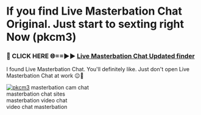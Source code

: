 # If you find Live Masterbation Chat Original. Just start to sexting right Now (pkcm3)

<h3>🔴 CLICK HERE 🌐==►► <a href="https://tinyurl.com/mtbk5fxa" rel="nofollow">Live Masterbation Chat Updated finder</a></h3>

I found Live Masterbation Chat. You'll definitely like. Just don't open Live Masterbation Chat at work 😉💬

[![pkcm3](https://i.imgur.com/Q8WKrnY.jpeg)](https://tinyurl.com/mtbk5fxa)
masterbation cam chat<br>
masterbation chat sites<br>
masterbation video chat<br>
video chat masterbation